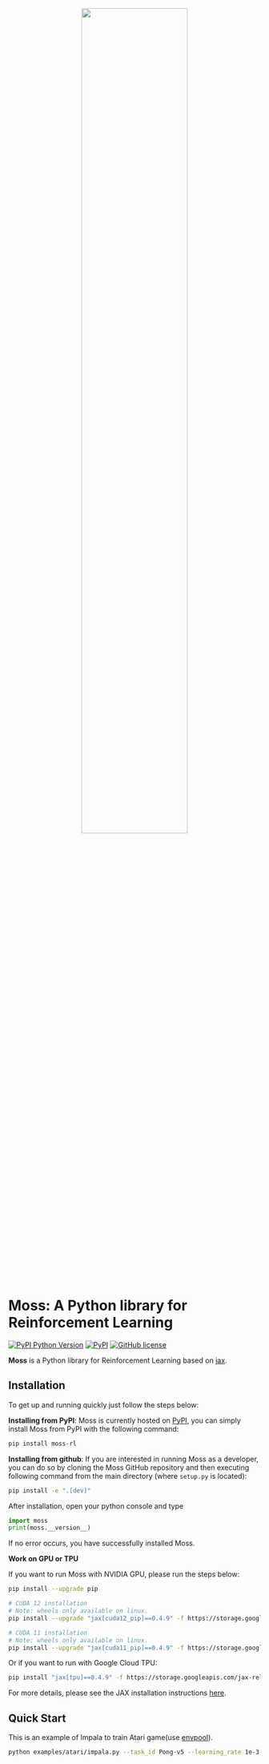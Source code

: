 <div align="center">
  <img src="docs/_static/images/moss.jpg" width="65%">
</div>

# Moss: A Python library for Reinforcement Learning

[![PyPI Python Version](https://img.shields.io/pypi/pyversions/moss-rl)](https://pypi.org/project/moss-rl/)
[![PyPI](https://img.shields.io/pypi/v/moss-rl)](https://pypi.org/project/moss-rl/)
[![GitHub license](https://img.shields.io/github/license/hilanzy/moss)](https://github.com/hilanzy/moss/blob/master/LICENSE)

**Moss** is a Python library for Reinforcement Learning based on [jax](https://github.com/google/jax).

## Installation

To get up and running quickly just follow the steps below:

  **Installing from PyPI**: Moss is currently hosted on [PyPI](https://pypi.org/project/moss-rl/),
  you can simply install Moss from PyPI with the following command:

  ```bash
  pip install moss-rl
  ```

  **Installing from github**: If you are interested in running Moss as a developer,
  you can do so by cloning the Moss GitHub repository and then executing following command
  from the main directory (where `setup.py` is located):

  ```bash
  pip install -e ".[dev]"
  ```

After installation, open your python console and type

  ```python
  import moss
  print(moss.__version__)
  ```

If no error occurs, you have successfully installed Moss.

**Work on GPU or TPU**

If you want to run Moss with NVIDIA GPU, please run the steps below:

  ```bash
  pip install --upgrade pip

  # CUDA 12 installation
  # Note: wheels only available on linux.
  pip install --upgrade "jax[cuda12_pip]==0.4.9" -f https://storage.googleapis.com/jax-releases/jax_cuda_releases.html

  # CUDA 11 installation
  # Note: wheels only available on linux.
  pip install --upgrade "jax[cuda11_pip]==0.4.9" -f https://storage.googleapis.com/jax-releases/jax_cuda_releases.html
  ```

Or if you want to run with Google Cloud TPU:

  ```bash
  pip install "jax[tpu]==0.4.9" -f https://storage.googleapis.com/jax-releases/libtpu_releases.html
  ```

For more details, please see the JAX installation instructions [here](https://github.com/google/jax/tree/jax-v0.4.9#installation).

## Quick Start

This is an example of Impala to train Atari game(use [envpool](https://github.com/sail-sg/envpool)).
  ```bash
  python examples/atari/impala.py --task_id Pong-v5 --learning_rate 1e-3
  ```
